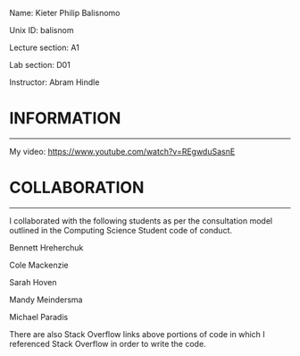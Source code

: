 Name:		           Kieter Philip Balisnomo

Unix ID: 	   	     balisnom

Lecture section:   A1

Lab section:	   	 D01

Instructor:        Abram Hindle


# INFORMATION
----
My video:
https://www.youtube.com/watch?v=REgwduSasnE

# COLLABORATION
--------------------------------------------------------------------------------
I collaborated with the following students as per the consultation model 
outlined in the Computing Science Student code of conduct.

Bennett Hreherchuk

Cole Mackenzie

Sarah Hoven

Mandy Meindersma

Michael Paradis

There are also Stack Overflow links above portions of code in which I 
referenced Stack Overflow in order to write the code.
